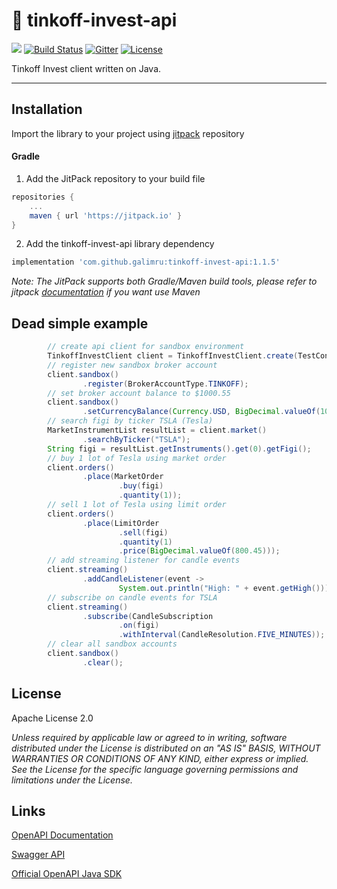 # 🚀 tinkoff-invest-api

[![](https://jitpack.io/v/galimru/tinkoff-invest-api.svg)](https://jitpack.io/#galimru/tinkoff-invest-api)
[![Build Status](https://travis-ci.org/galimru/tinkoff-invest-api.svg?branch=main)](https://travis-ci.org/galimru/tinkoff-invest-api)
[![Gitter](https://badges.gitter.im/galimru/tinkoff-invest-api.svg)](https://gitter.im/galimru/tinkoff-invest-api)
[![License](https://img.shields.io/badge/License-Apache%202.0-blue.svg)](https://opensource.org/licenses/Apache-2.0)

Tinkoff Invest client written on Java.

---

## Installation

Import the library to your project using [jitpack](https://jitpack.io/#galimru/tinkoff-invest-api/1.1.5) repository 

#### Gradle

  1. Add the JitPack repository to your build file
  
```gradle
repositories {
    ...
    maven { url 'https://jitpack.io' }
}
```

  2. Add the tinkoff-invest-api library dependency

```gradle
implementation 'com.github.galimru:tinkoff-invest-api:1.1.5'
```

_Note: The JitPack supports both Gradle/Maven build tools, please refer to jitpack [documentation](https://jitpack.io/#galimru/tinkoff-invest-api) if you want use Maven_


## Dead simple example

```java
        // create api client for sandbox environment
        TinkoffInvestClient client = TinkoffInvestClient.create(TestConstants.TOKEN, true);
        // register new sandbox broker account
        client.sandbox()
                .register(BrokerAccountType.TINKOFF);
        // set broker account balance to $1000.55
        client.sandbox()
                .setCurrencyBalance(Currency.USD, BigDecimal.valueOf(1000.55));
        // search figi by ticker TSLA (Tesla)
        MarketInstrumentList resultList = client.market()
                .searchByTicker("TSLA");
        String figi = resultList.getInstruments().get(0).getFigi();
        // buy 1 lot of Tesla using market order
        client.orders()
                .place(MarketOrder
                        .buy(figi)
                        .quantity(1));
        // sell 1 lot of Tesla using limit order
        client.orders()
                .place(LimitOrder
                        .sell(figi)
                        .quantity(1)
                        .price(BigDecimal.valueOf(800.45)));
        // add streaming listener for candle events
        client.streaming()
                .addCandleListener(event ->
                        System.out.println("High: " + event.getHigh()));
        // subscribe on candle events for TSLA
        client.streaming()
                .subscribe(CandleSubscription
                        .on(figi)
                        .withInterval(CandleResolution.FIVE_MINUTES));
        // clear all sandbox accounts
        client.sandbox()
                .clear();
```

## License

Apache License 2.0

_Unless required by applicable law or agreed to in writing, software
distributed under the License is distributed on an "AS IS" BASIS,
WITHOUT WARRANTIES OR CONDITIONS OF ANY KIND, either express or implied.
See the License for the specific language governing permissions and
limitations under the License._


## Links

[OpenAPI Documentation](https://tinkoffcreditsystems.github.io/invest-openapi/)

[Swagger API](https://tinkoffcreditsystems.github.io/invest-openapi/swagger-ui/)

[Official OpenAPI Java SDK](https://github.com/TinkoffCreditSystems/invest-openapi-java-sdk)
